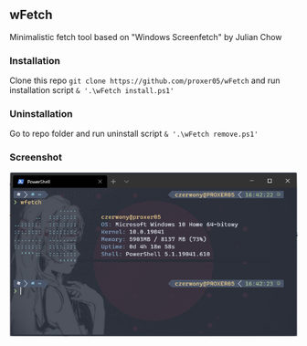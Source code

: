 ## wFetch
Minimalistic fetch tool based on "Windows Screenfetch" by Julian Chow

### Installation

Clone this repo `git clone https://github.com/proxer05/wFetch` and run installation script `& '.\wFetch install.ps1'`

### Uninstallation

Go to repo folder and run uninstall script `& '.\wFetch remove.ps1'`

### Screenshot

![alt text](https://github.com/proxer05/wFetch/blob/main/wfetch.png)
